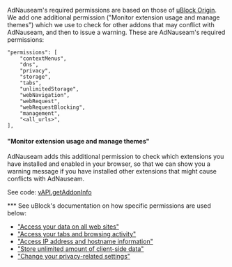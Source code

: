 AdNauseam's required permissions are based on those of [uBlock Origin](https://github.com/gorhill/uBlock/wiki/Permissions). We add one additional permission ("Monitor extension usage and manage themes") which we use to check for other addons that may conflict with AdNauseam, and then to issue a warning. These are AdNauseam's required permissions:
```
"permissions": [
    "contextMenus",
    "dns",
    "privacy",
    "storage",
    "tabs",
    "unlimitedStorage",
    "webNavigation",
    "webRequest",
    "webRequestBlocking",
    "management",
    "<all_urls>",
],
```

#### "Monitor extension usage and manage themes"

AdNauseam adds this additional permission to check which extensions you have installed and enabled in your browser, so that we can show you a warning message if you have installed other extensions that might cause conflicts with AdNauseam.

See code:
[vAPI.getAddonInfo](https://github.com/dhowe/AdNauseam/blob/master/platform/chromium/vapi-background.js#L1690)


*** See uBlock's documentation on how specific permissions are used below:

* ["Access your data on all web sites"](https://github.com/gorhill/uBlock/wiki/Permissions#access-your-data-on-all-web-sites) 
* ["Access your tabs and browsing activity"](https://github.com/gorhill/uBlock/wiki/Permissions#access-your-tabs-and-browsing-activity) 
* ["Access IP address and hostname information"](https://github.com/gorhill/uBlock/wiki/Permissions#access-ip-address-and-hostname-information) 
* ["Store unlimited amount of client-side data"](https://github.com/gorhill/uBlock/wiki/Permissions#access-ip-address-and-hostname-information) 
* ["Change your privacy-related settings"](https://github.com/gorhill/uBlock/wiki/Permissions#change-your-privacy-related-settings) 

